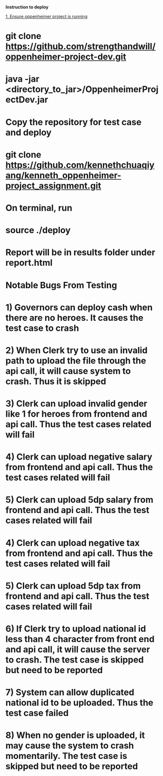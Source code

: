 </ins> **Instruction to  deploy** </ins>

<ins>1. Ensure oppenheimer project is running</ins>

# git clone https://github.com/strengthandwill/oppenheimer-project-dev.git
# java -jar <directory_to_jar>/OppenheimerProjectDev.jar

# Copy the repository for test case and deploy

# git clone https://github.com/kennethchuaqiyang/kenneth_oppenheimer-project_assignment.git

# On terminal, run
# source ./deploy

# Report will be in results folder under report.html

# Notable Bugs From Testing
# 1) Governors can deploy cash when there are no heroes. It causes the test case to crash
# 2) When Clerk try to use an invalid path to upload the file through the api call, it will cause system to     crash. Thus it is skipped
# 3) Clerk can upload invalid gender like 1 for heroes from frontend and api call. Thus the test cases related will fail
# 4) Clerk can upload negative salary from frontend and api call. Thus the test cases related will fail
# 5) Clerk can upload 5dp salary from frontend and api call. Thus the test cases related will fail
# 4) Clerk can upload negative tax from frontend and api call. Thus the test cases related will fail
# 5) Clerk can upload 5dp tax from frontend and api call. Thus the test cases related will fail
# 6) If Clerk try to upload national id less than 4 character from front end and api call, it will cause the server to crash. The test case is skipped but need to be reported
# 7) System can allow duplicated national id to be uploaded. Thus the test case failed
# 8) When no gender is uploaded, it may cause the system to crash momentarily. The test case is skipped but need to be reported
